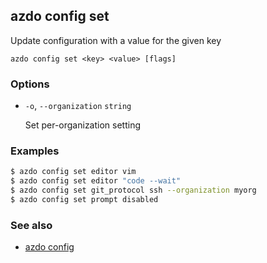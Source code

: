 ## azdo config set
Update configuration with a value for the given key
```
azdo config set <key> <value> [flags]
```
### Options


* `-o`, `--organization` `string`

	Set per-organization setting


### Examples

```bash
$ azdo config set editor vim
$ azdo config set editor "code --wait"
$ azdo config set git_protocol ssh --organization myorg
$ azdo config set prompt disabled
```

### See also

* [azdo config](./azdo_config.md)
